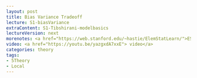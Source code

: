 ```yaml
---
layout: post
title: Bias Variance Tradeoff
lecture: S1-biasVariance
extraContent: S1-Tibshirani-modelbasics 
lectureVersion: next
morenotes: <a href="https://web.stanford.edu/~hastie/ElemStatLearn/">ESL Ch7</a>
video: <a href="https://youtu.be/yazgxdA7xxE"> video</a> 
categories: theory
tags:
- 5Theory
- Local
---
```

